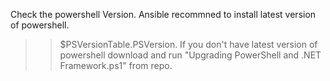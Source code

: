 Check the powershell Version. Ansible recommned to install latest version of powershell.  
>>$PSVersionTable.PSVersion.
If you don't have latest version of powershell download and run "Upgrading PowerShell and .NET Framework.ps1" from repo.
